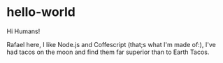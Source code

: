# hello-world

Hi Humans!

Rafael here, I like Node.js and Coffescript (that;s what I'm made of:),
I've had tacos on the moon and find them far superior than to Earth Tacos.          
